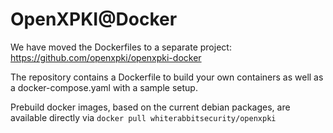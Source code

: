 # OpenXPKI@Docker

We have moved the Dockerfiles to a separate project:
https://github.com/openxpki/openxpki-docker

The repository contains a Dockerfile to build your own containers
as well as a docker-compose.yaml with a sample setup.

Prebuild docker images, based on the current debian packages, are 
available directly via `docker pull whiterabbitsecurity/openxpki`
